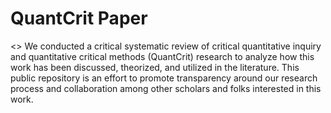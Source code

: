 # QuantCrit Paper
<> 
We conducted a critical systematic review of critical quantitative inquiry and quantitative critical methods (QuantCrit) research to analyze how this work has been discussed, theorized, and utilized in the literature. This public repository is an effort to promote transparency around our research process and collaboration among other scholars and folks interested in this work.
